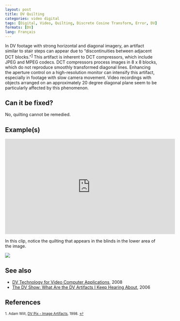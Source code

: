 ```yaml
---
layout: post
title: DV Quilting
categories: video digital
tags: [Digital, Video, Quilting, Discrete Cosine Transform, Error, DV]
formats: [DV]
lang: Français
---
```


In DV footage with strong horizontal and diagonal imagery, an artifact similar to stair steps can appear due to “discontinuities between adjacent DCT blocks.”<sup><a href="#fn1" id="ref1">1</a></sup> This artifact is inherent to DCT compressors, which include JPEG and MPEG codecs. DCT compressors process images in 8 x 8 blocks, which do not reproduce smoothly transformed diagonal lines. Enhancing the aperture control on a high-resolution monitor can intensify this artifact, especially in footage with slow camera movement. Video recordings with objects arranged on an approximately 20 degree diagonal plane seem to be particularly affected by this phenomenon.

## Can it be fixed?

No, quilting cannot be remedied.

## Example(s)

<iframe src="https://archive.org/embed/AVAA.DVQuilting" width="560" height="315" frameborder="0" webkitallowfullscreen="true" mozallowfullscreen="true" allowfullscreen></iframe>

In this clip, notice the quilting that appears in the blinds in the lower area of the image.

<img src="{{ site.baseurl }}/images/Quilting_Flat.jpg">

## See also

* [DV Technology for Video Computer Applications](https://people.kth.se/~eskil/DV/DV_overwiev.pdf), 2008
* [The DV Show: What Are the DV Artifacts I Keep Hearing About](http://www.thedvshow.com/faq-pro/index.php?action=article&cat_id=017&id=202), 2006

## References

<sup id="fn1">1. Adam Wilt, [DV Pix - Image Artifacts](https://www.adamwilt.com), 1998. <a href="#ref1" title="Jump back to footnote 1 in the text.">↩</a></sup>
